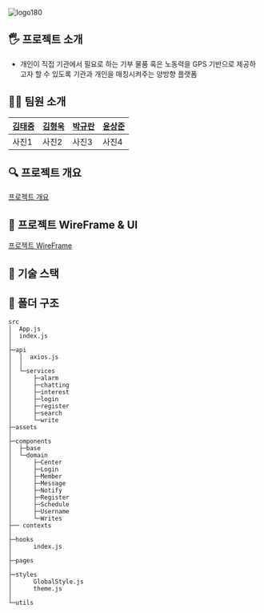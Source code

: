 
  ![logo180](https://user-images.githubusercontent.com/59253551/146976174-ecf103c2-a138-4a32-a371-2f98f43eef7e.png)



## 🖐 프로젝트 소개

* 개인이 직접 기관에서 필요로 하는 기부 물품 혹은 노동력을 GPS 기반으로 제공하고자 할 수 있도록 기관과 개인을 매칭시켜주는 양방향 플랫폼

## 👨‍💻 팀원 소개

|[김태중](https://github.com/te-ing)|[김형욱](https://github.com/khw970421)|[박규란](https://github.com/gyulhana)|[윤상준](https://github.com/alajillo)|
|------|---|---|---|
|사진1|사진2|사진3|사진4|

## 🔍 프로젝트 개요

[프로젝트 개요](https://www.notion.so/backend-devcourse/12-f41327b8ca6b4ec69487af702393c922?p=81006b1f5d364863ae96987d29f04b04)

## 🌈 프로젝트 WireFrame & UI

[프로젝트 WireFrame](https://www.figma.com/file/m9ehXAKxDkuP2nMpe8h3rE/Gibooniz?node-id=0%3A1)

## 📜 기술 스택





## 📁 폴더 구조

```
src
│  App.js
│  index.js
│
├─api
│  │  axios.js
│  │
│  └─services
│      ├─alarm
│      ├─chatting
│      ├─interest
│      ├─login
│      ├─register
│      ├─search
│      └─write
├─assets
│
├─components
│  ├─base
│  └─domain
│      ├─Center
│      ├─Login
│      ├─Member
│      ├─Message
│      ├─Notify
│      ├─Register
│      ├─Schedule
│      ├─Username
│      └─Writes
├── contexts
│
├─hooks
│      index.js
│
├─pages
│
├─styles
│      GlobalStyle.js
│      theme.js
│
└─utils
```
